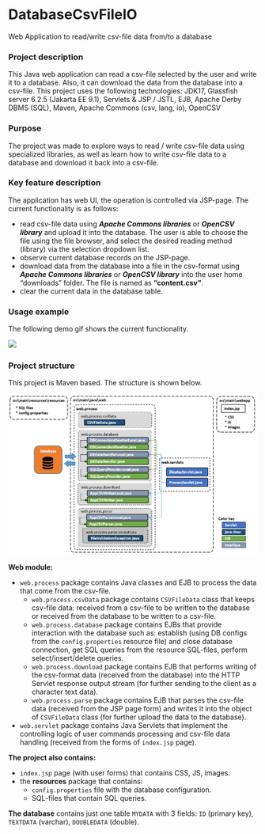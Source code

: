 # DatabaseCsvFileIO
Web Application to read/write csv-file data from/to a database
### Project description
This Java web application can read a csv-file selected by the user and write it to a database. Also, it can download the data from the database into a csv-file.
This project uses the following technologies: JDK17, Glassfish server 6.2.5 (Jakarta EE 9.1), Servlets & JSP / JSTL, EJB, Apache Derby DBMS (SQL), Maven, Apache Commons (csv, lang, io), OpenCSV

### Purpose
The project was made to explore ways to read / write csv-file data using specialized libraries, as well as learn how to write csv-file data to a database and download it back into a csv-file.

### Key feature description
The application has web UI, the operation is controlled via JSP-page. The current functionality is as follows:
- read csv-file data using **_Apache Commons libraries_** or **_OpenCSV library_** and upload it into the database. The user is able to choose the file using the file browser, and select the desired reading method (library) via the selection dropdown list.
- observe current database records on the JSP-page.
- download data from the database into a file in the csv-format using **_Apache Commons libraries_** or **_OpenCSV library_** into the user home “downloads” folder. The file is named as **“content.csv”**.
- clear the current data in the database table.

### Usage example
The following demo gif shows the current functionality.

![](images/DatabaseCsvFileIO_demo.gif)

### Project structure
This project is Maven based. The structure is shown below.

![](images/DatabaseCsvFileIO_classes.PNG)

**Web module:**
- `web.process` package contains Java classes and EJB to process the data that come from the csv-file.
  - `web.process.csvData` package contains `CSVFileData` class that keeps csv-file data: received from a csv-file to be written to the database or received from the database to be written to a csv-file.
  - `web.process.database` package contains EJBs that provide interaction with the database such as: establish (using DB configs from the `config.properties` resource file) and close database connection, get SQL queries from the resource SQL-files, perform select/insert/delete queries.
  - `web.process.download` package contains EJB that performs writing of the csv-format data (received from the database) into the HTTP Servlet response output stream (for further sending to the client as a character text data).
  - `web.process.parse` package contains EJB that parses the csv-file data (received from the JSP page form) and writes it into the object of `CSVFileData` class (for further upload the data to the database).
- `web.servlet` package contains Java Servlets that implement the controlling logic of user commands processing and csv-file data handling (received from the forms of `index.jsp` page).

**The project also contains:**
- `index.jsp` page (with user forms) that contains CSS, JS, images.
- the **resources** package that contains:
  - `config.properties` file with the database configuration.
  - SQL-files that contain SQL queries.
  
**The database** contains just one table `MYDATA` with 3 fields: `ID` (primary key), `TEXTDATA` (varchar), `DOUBLEDATA` (double).
